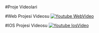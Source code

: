 #Proje Videolari

#Web Projesi Videosu
[![Youtube WebVideo](https://img.youtube.com/vi/5I21zfsOnpM/0.jpg)](https://www.youtube.com/watch?v=5I21zfsOnpM)

#IOS Projesi Videosu
[![Youtube IosVideo](https://img.youtube.com/vi/gWOH6aCiVyI/0.jpg)](https://www.youtube.com/watch?v=gWOH6aCiVyI)
